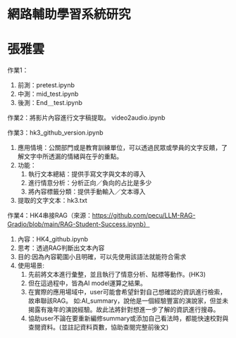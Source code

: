 # 網路輔助學習系統研究

# 張雅雲

作業1：
1. 前測：pretest.ipynb
2. 中測：mid_test.ipynb
3. 後測：End＿test.ipynb

作業2：將影片內容進行文字稿提取。
video2audio.ipynb

作業3：hk3_github_version.ipynb
1. 應用情境：公關部門或是教育訓練單位，可以透過民眾或學員的文字反饋，了解文字中所透漏的情緒與在乎的重點。
2. 功能：
   1. 執行文本總結：提供手寫文字與文本的導入
   2. 進行情意分析：分析正向／負向的占比是多少
   3. 將內容標籤分類：提供手動輸入／文本導入
3. 提取的文字文本：hk3.txt

作業4：HK4串接RAG（來源：https://github.com/pecu/LLM-RAG-Gradio/blob/main/RAG-Student-Success.ipynb）
1. 內容：HK4_github.ipynb
2. 思考：透過RAG判斷出文本內容
3. 目的:因為內容範圍小且明確，可以先使用該語法就能符合需求
4. 使用場景:
   1. 先前將文本進行彙整，並且執行了情意分析、貼標等動作。(HK3)
   2. 但在這過程中，皆為AI model運算之結果。
   3. 在實際的應用場域中，user可能會希望針對自己想確認的資訊進行檢索，故串聯該RAG。
   如:AI_summary，說他是一個經驗豐富的演說家，但並未揭露有幾年的演說經驗。故此法將針對想進一步了解的資訊進行搜尋。
   4. 協助user不論在要重新編修summary或添加自己看法時，都能快速校對與查閱資料。(並註記資料頁數，協助查閱完整前後文)
